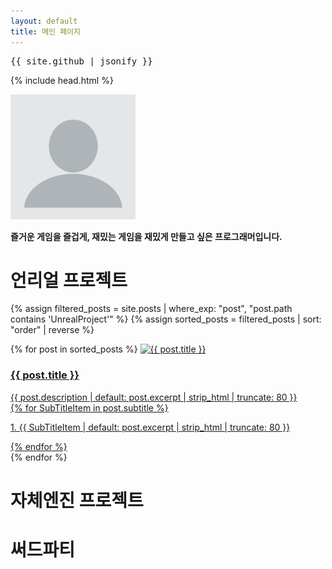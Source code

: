```yaml
---
layout: default
title: 메인 페이지
---
```



<pre>{{ site.github | jsonify }}</pre>


{% include head.html %}

<img src="images/ProfileImage.webp" width="200" />

**즐거운 게임을 즐겁게, 재밌는 게임을 재밌게 만들고 싶은 프로그래머입니다.**

# 언리얼 프로젝트
{% assign filtered_posts = site.posts | where_exp: "post", "post.path contains 'UnrealProject'" %}
{% assign sorted_posts = filtered_posts | sort: "order" | reverse  %}

<div class="card-container">
  {% for post in sorted_posts %}
    <a href="{{ post.url }}" class="card">
      <img src="{{ post.image | default: 'ㅁㄹ.gif' }}" alt="{{ post.title }}">
      <div class="card-text">
        <div class="card-Title">
          <h3>{{ post.title }}</h3>
          <desc>{{ post.description | default: post.excerpt | strip_html | truncate: 80 }}</desc>
        </div>
        <div class="card-Content">
          {% for SubTitleItem in post.subtitle %}
            <p>1. {{ SubTitleItem | default: post.excerpt | strip_html | truncate: 80 }}</p>
          {% endfor %}
        </div>
      </div>
    </a>
  {% endfor %}
</div>

# 자체엔진 프로젝트


# 써드파티

<!--
> 1. [언리얼 인벤토리 시스템 제작](UnrealProject/InventorySystem_Develop.md)
> 1. [언리얼 어빌리티 시스템 사용/분석](UnrealProject/)
> 2. [언리얼 현지화 시스템 사용/분석](UnrealProject/)
> 1. [언리얼 게임 매칭 하기](UnrealProject/)
> 1. [언리얼 게임 진행도 저장하기](UnrealProject/)
> 1. [언리얼 UI 팁](UnrealProject/)
> 1. [언리얼 애니메이션 팁](UnrealProject/)
> 1. [언리얼 에셋 C++에서 사용하기](UnrealProject/)

# 자체엔진 프로젝트
> <img src="ㅁㄹ.gif" width="200" />
>
> 1. [머리티얼 노드 에디터 제작](InHouseEngineProject/없음.md)
> 1. [파티클 시스템 제작](InHouseEngineProject/없음.md)
> 1. [후처리 기법 구현](InHouseEngineProject/없음.md)
> 1. [FBX파일 임포트 파이프라인 제작](InHouseEngineProject/없음.md)
> 1. [스키닝 구현](InHouseEngineProject/없음.md)
> 1. [쉐도우 맵핑 구현](InHouseEngineProject/없음.md)
> 1. [물리 기반 렌더링 구현](InHouseEngineProject/없음.md)
> 1. [자원관리 기법](InHouseEngineProject/없음.md)
> 1. [텍스처에 대하여](InHouseEngineProject/없음.md)

# 써드파티
> 1. [FMOD](ThirdParty/없음.md)
> 1. [Git Hub](ThirdParty/없음.md)
> 1. [SVN](ThirdParty/없음.md)

-->
